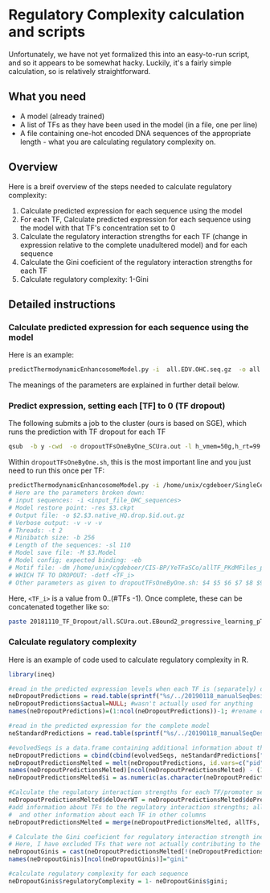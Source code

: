 # Regulatory Complexity calculation and scripts

Unfortunately, we have not yet formalized this into an easy-to-run script, and so it appears to be somewhat hacky. Luckily, it's a fairly simple calculation, so is relatively straightforward. 

## What you need
* A model (already trained)
* A list of TFs as they have been used in the model (in a file, one per line)
* A file containing one-hot encoded DNA sequences of the appropriate length -  what you are calculating regulatory complexity on.

## Overview
Here is a breif overview of the steps needed to calculate regulatory complexity:

1. Calculate predicted expression for each sequence using the model
2. For each TF, Calculate predicted expression for each sequence using the model with that TF's concentration set to 0
3. Calculate the regulatory interaction strengths for each TF (change in expression relative to the complete unadultered model) and for each sequence
4. Calculate the Gini coeficient of the regulatory interaction strengths for each TF
5. Calculate regulatory complexity: 1-Gini

## Detailed instructions
### Calculate predicted expression for each sequence using the model
Here is an example:
```bash
predictThermodynamicEnhancosomeModel.py -i  all.EDV.OHC.seq.gz  -o all.EDV.SCUra.preds.gz  -v -v -v  -M ../EBound2_progressive_learning_pTpA_SC-Ura.ACPMBOL.Model  -sl 110  -b 256 -t 2
```
The meanings of the parameters are explained in further detail below.

### Predict expression, setting each [TF] to 0 (TF dropout)
The following submits a job to the cluster (ours is based on SGE), which runs the prediction with TF dropout for each TF
```bash
qsub  -b y -cwd  -o dropoutTFsOneByOne_SCUra.out -l h_vmem=50g,h_rt=99:00:00 -e dropoutTFsOneByOne_SCUra.out -q regev -pe smp 2 -N '..dropoutTFsOneByOne.bat .home.unix.cgde' -t 1-245 './dropoutTFsOneByOne.bat /home/unix/cgdeboer/CIS-BP/YeTFaSCo/allTF_PKdMFiles_polyA_and_FZF1.txt 20181110_TF_Dropout/all.SCUra.out EBound2_progressive_learning_pTpA_SC-Ura.ACPMBOL all.EDV.OHC.seq.gz'
```

Within `dropoutTFsOneByOne.sh`, this is the most important line and you just need to run this once per TF:
```bash
predictThermodynamicEnhancosomeModel.py -i /home/unix/cgdeboer/SingleCellPGM/GPRA/20180307_pTpA_80bp_Twist/justSeqs_native_HQ.sequencedRegion110.OHC.gz -res $3.ckpt -o $2.$3.native_HQ.drop.$id.out.gz  -v -v -v  -t 2 -b 256  -sl 110 -M $3.Model -eb -dm /home/unix/cgdeboer/CIS-BP/YeTFaSCo/allTF_PKdMFiles_polyA_and_FZF1.txt -dotf $id $4 $5 $6 $7 $8 $9
# Here are the parameters broken down:
# input sequences: -i <input_file_OHC_sequences>
# Model restore point: -res $3.ckpt 
# Output file: -o $2.$3.native_HQ.drop.$id.out.gz  
# Verbose output: -v -v -v  
# Threads: -t 2 
# Minibatch size: -b 256  
# Length of the sequences: -sl 110 
# Model save file: -M $3.Model 
# Model config; expected binding: -eb 
# Motif file: -dm /home/unix/cgdeboer/CIS-BP/YeTFaSCo/allTF_PKdMFiles_polyA_and_FZF1.txt 
# WHICH TF TO DROPOUT: -dotf <TF_i> 
# Other parameters as given to dropoutTFsOneByOne.sh: $4 $5 $6 $7 $8 $9
```
Here, `<TF_i>` is a value from 0..(#TFs -1). Once complete, these can be concatenated together like so:
```bash
paste 20181110_TF_Dropout/all.SCUra.out.EBound2_progressive_learning_pTpA_SC-Ura.ACPMBOL.*.out | awk '{ for (i=3;i<=NF;i+=2) $i="" } 1' > all.EDV.Gini.dropout.predicitons.SCUra.txt
```

### Calculate regulatory complexity
Here is an example of code used to calculate regulatory complexity in R. 
```R
library(ineq)

#read in the predicted expression levels when each TF is (separately) dropped out of the model
neDropoutPredictions = read.table(sprintf("%s/../20190118_manualSeqDesign/Gini.dropout.predicitons.txt",inDir),header=T,stringsAsFactors=F, na.strings = c("NA","NaN"));
neDropoutPredictions$actual=NULL; #wasn't actually used for anything
names(neDropoutPredictions)=(1:ncol(neDropoutPredictions))-1; #rename columns to the TF indeces

#read in the predicted expression for the complete model
neStandardPredictions = read.table(sprintf("%s/../20190118_manualSeqDesign/pTpA_Glu.ACPMB.pos.Gini.preds.gz",inDir),header=T,sep="\t",stringsAsFactors=F, na.strings = c("NA","NaN"));

#evolvedSeqs is a data.frame containing additional information about the sequences we were predicting on. The order of the sequences in evolvedSeqs, neStandardPredictions, and neDropoutPredictions is the same.
neDropoutPredictions = cbind(cbind(evolvedSeqs, neStandardPredictions["predicted"]), neDropoutPredictions)
neDropoutPredictionsMelted = melt(neDropoutPredictions, id.vars=c("pid","N80seq","giniType","sourcePID","editDistance","predicted"))
names(neDropoutPredictionsMelted)[ncol(neDropoutPredictionsMelted) - (1:0)] = c("i","doPred") #doPred= drop out predicted expression
neDropoutPredictionsMelted$i = as.numeric(as.character(neDropoutPredictionsMelted$i)) # these were column names as strings; convert to int

#Calculate the regulatory interaction strengths for each TF/promoter sequence
neDropoutPredictionsMelted$delOverWT = neDropoutPredictionsMelted$doPred - neDropoutPredictionsMelted$predicted;
#add information about TFs to the regulatory interaction strengths; allTFs is a data.frame with column i the TF index, 
#  and other information about each TF in other columns
neDropoutPredictionsMelted = merge(neDropoutPredictionsMelted, allTFs, by="i")

# Calculate the Gini coeficient for regulatory interaction strength inequality for each sequence
# Here, I have excluded TFs that were not actually contributing to the model (unusedTFs); these can be identified as those which always have regulatory interaction strengths near 0. Even if these non-contributing TFs are included here, the relative values of Gini and regulatory complexity should be unaffected (since they would contribute nothing for all promoters equally).
neDropoutGinis = cast(neDropoutPredictionsMelted[!(neDropoutPredictionsMelted$TF %in% unusedTFs),], sourcePID + editDistance+giniType +predicted~ ., value="delOverWT", fun.aggregate = function(x){ineq(abs(x),type="Gini")})
names(neDropoutGinis)[ncol(neDropoutGinis)]="gini"

#calculate regulatory complexity for each sequence
neDropoutGinis$regulatoryComplexity = 1- neDropoutGinis$gini;
```

